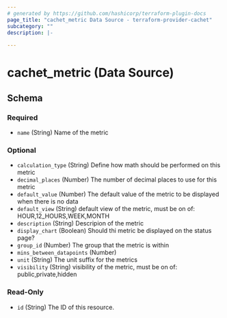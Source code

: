 ```yaml
---
# generated by https://github.com/hashicorp/terraform-plugin-docs
page_title: "cachet_metric Data Source - terraform-provider-cachet"
subcategory: ""
description: |-
  
---
```


# cachet_metric (Data Source)





<!-- schema generated by tfplugindocs -->
## Schema

### Required

- `name` (String) Name of the metric

### Optional

- `calculation_type` (String) Define how math should be performed on this metric
- `decimal_places` (Number) The number of decimal places to use for this metric
- `default_value` (Number) The default value of the metric to be displayed when there is no data
- `default_view` (String) default view of the metric, must be on of: HOUR,12_HOURS,WEEK,MONTH
- `description` (String) Descripion of the metric
- `display_chart` (Boolean) Should thi metric be displayed on the status page?
- `group_id` (Number) The group that the metric is within
- `mins_between_datapoints` (Number)
- `unit` (String) The unit suffix for the metrics
- `visibility` (String) visibility of the metric, must be on of: public,private,hidden

### Read-Only

- `id` (String) The ID of this resource.


